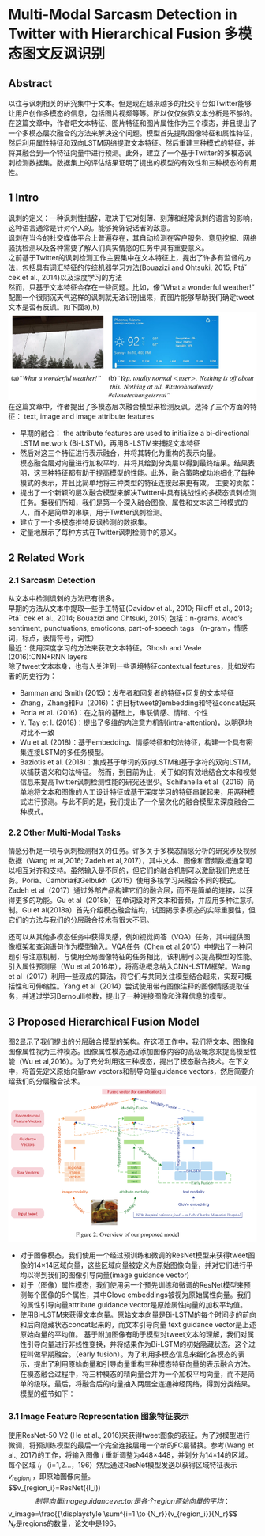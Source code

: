 # Multi-Modal Sarcasm Detection in Twitter with Hierarchical Fusion 多模态图文反讽识别

## Abstract 
以往与讽刺相关的研究集中于文本。但是现在越来越多的社交平台如Twitter能够让用户创作多模态的信息，包括图片视频等等。所以仅仅依靠文本分析是不够的。  
在这篇文章中，作者吧文本特征、图片特征和图片属性作为三个模态，并且提出了一个多模态层次融合的方法来解决这个问题。模型首先提取图像特征和属性特征，然后利用属性特征和双向LSTM网络提取文本特征。然后重建三种模式的特征，并将其融合到一个特征向量中进行预测。此外，建立了一个基于Twitter的多模态讽刺检测数据集。数据集上的评估结果证明了提出的模型的有效性和三种模态的有用性。

## 1 Intro
讽刺的定义：一种讽刺性措辞，取决于它对刻薄、刻薄和经常讽刺的语言的影响，这种语言通常是针对个人的。能够掩饰说话者的敌意。  
讽刺在当今的社交媒体平台上普遍存在，其自动检测在客户服务、意见挖掘、网络骚扰检测以及各种需要了解人们真实情感的任务中具有重要意义。  
之前基于Twitter的讽刺检测工作主要集中在文本特征上，提出了许多有监督的方法，包括具有词汇特征的传统机器学习方法(Bouazizi and Ohtsuki, 2015;
Ptáˇ cek et al., 2014)以及深度学习的方法  
然而，只基于文本特征会存在一些问题。比如，像“What a wonderful weather!” 配图一个很阴沉天气这样的讽刺就无法识别出来，而图片能够帮助我们确定tweet文本是否有反讽。如下面a),b)  
![img](https://github.com/Kittyuzu1207/Share/blob/master/img/04171.png)  
在这篇文章中，作者提出了多模态层次融合模型来检测反讽。选择了三个方面的特征： text, image and image attribute features  
- 早期的融合： the attribute features are used to initialize a bi-directional LSTM network (Bi-LSTM)，再用Bi-LSTM来捕捉文本特征  
- 然后对这三个特征进行表示融合，并将其转化为重构的表示向量。  
模态融合层对向量进行加权平均，并将其给到分类层以得到最终结果。结果表明，这三种特征都有助于提高模型的性能。此外，融合策略成功地细化了每种模式的表示，并且比简单地将三种类型的特征连接起来更有效。
主要的贡献：  
- 提出了一个新颖的层次融合模型来解决Twitter中具有挑战性的多模态讽刺检测任务。据我们所知，我们是第一个深入融合图像、属性和文本这三种模式的人，而不是简单的串联，用于Twitter讽刺检测。  
- 建立了一个多模态推特反讽检测的数据集。
- 定量地展示了每种方式在Twitter讽刺检测中的意义。

## 2 Related Work
### 2.1 Sarcasm Detection
从文本中检测讽刺的方法已有很多。  
早期的方法从文本中提取一些手工特征(Davidov et al., 2010; Riloff et al., 2013; Ptáˇ cek
et al., 2014; Bouazizi and Ohtsuki, 2015) 包括：n-grams, word’s sentiment, punctuations, emoticons, part-of-speech tags
（n-gram，情感词，标点，表情符号，词性）  
最近：使用深度学习的方法来获取文本特征。Ghosh and Veale (2016):CNN+RNN layers  
除了tweet文本本身，也有人关注到一些语境特征contextual features，比如发布者的历史行为：
  - Bamman and Smith (2015)：发布者和回复者的特征+回复的文本特征  
  - Zhang，Zhang和Fu（2016）：讲目标tweet的embedding和特征concat起来  
  - Poria et al. (2016)：在之前的基础上，串联情感、情绪、个性
  - Y. Tay et l. (2018)：提出了多维的内注意力机制(intra-attention)，以明确地对比不一致
  - Wu et al. (2018)：基于embedding、情感特征和句法特征，构建一个具有密集连接LSTM的多任务模型。
  - Baziotis et al. (2018)：集成基于单词的双向LSTM和基于字符的双向LSTM，以捕获语义和句法特征。
然而，到目前为止，关于如何有效地结合文本和视觉信息来提高Twitter讽刺检测性能的研究还很少。Schifanella et al（2016）简单地将文本和图像的人工设计特征或基于深度学习的特征串联起来，用两种模式进行预测。与此不同的是，我们提出了一个层次化的融合模型来深度融合三种模式。

### 2.2 Other Multi-Modal Tasks
情感分析是一项与讽刺检测相关的任务。许多关于多模态情感分析的研究涉及视频数据（Wang et al,2016; Zadeh et al,2017），其中文本、图像和音频数据通常可以相互对齐和支持。虽然输入是不同的，但它们的融合机制可以激励我们完成任务。Poria、Cambria和Gelbukh（2015）使用多核学习来融合不同的模式。Zadeh et al（2017）通过外部产品构建它们的融合层，而不是简单的连接，以获得更多的功能。Gu et al（2018b）在单词级对齐文本和音频，并应用多种注意机制。Gu et al(2018a）首先介绍模态融合结构，试图揭示多模态的实际重要性，但它们的方法与我们的分层融合技术有很大不同。

还可以从其他多模态任务中获得灵感，例如视觉问答（VQA）任务，其中提供图像框架和查询语句作为模型输入。VQA任务（Chen et al,2015）中提出了一种问题引导注意机制，与使用全局图像特征的任务相比，该机制可以提高模型的性能。引入属性预测层（Wu et al,2016年），将高级概念纳入CNN-LSTM框架。Wang et al（2017）利用一些现成的算法，将它们与共同关注模型结合起来，实现可概括性和可伸缩性。Yang et al（2014）尝试使用带有图像注释的图像情感提取任务，并通过学习Bernoulli参数，提出了一种连接图像和注释信息的模型。

## 3 Proposed Hierarchical Fusion Model
图2显示了我们提出的分层融合模型的架构。在这项工作中，我们将文本、图像和图像属性视为三种模态。图像属性模态通过添加图像内容的高级概念来提高模型性能（Wu et al,2016）。为了充分利用这三种模态，提出了模态融合技术。在下文中，将首先定义原始向量raw vectors和制导向量guidance vectors，然后简要介绍我们的分层融合技术。  
![img](https://github.com/Kittyuzu1207/Share/blob/master/img/04172.png)  
- 对于图像模态，我们使用一个经过预训练和微调的ResNet模型来获得tweet图像的14×14区域向量，这些区域向量被定义为原始图像向量，并对它们进行平均以得到我们的图像引导向量(image guidance vector)  
- 对于（图像）属性模态，我们使用另一个预先训练和微调的ResNet模型来预测每个图像的5个属性，其中Glove embeddings被视为原始属性向量。我们的属性引导向量attribute guidance vector是原始属性向量的加权平均值。
- 使用Bi-LSTM来获得文本向量。原始文本向量是Bi-LSTM的每个时间步的前向和后向隐藏状态concat起来的，而文本引导向量 text guidance vector是上述原始向量的平均值。
基于附加图像有助于模型对tweet文本的理解，我们对属性引导向量进行非线性变换，并将结果作为Bi-LSTM的初始隐藏状态。这个过程叫做早期融合。（early fusion）。为了利用多模态信息来细化各模态的表示，提出了利用原始向量和引导向量重构三种模态特征向量的表示融合方法。在模态融合过程中，将三种模态的精向量合并为一个加权平均向量，而不是简单的级联。最后，将融合后的向量抽入两层全连通神经网络，得到分类结果。模型的细节如下：

### 3.1 Image Feature Representation 图象特征表示
使用ResNet-50 V2 (He et al., 2016)来获得tweet图象的表征。为了对模型进行微调，将预训练模型的最后一个完全连接层用一个新的FC层替换。参考(Wang et al., 2017)的工作，将输入图像 $I$ 重新调整为448×448，并划分为14×14的区域。每个区域 $I_i$ （i=1,2…，196）然后通过ResNet模型发送以获得区域特征表示$v_{region_i}$ ，即原始图像向量。  
$$v_{region_i}=ResNet({I_i))$$  
制导向量image guidance vector是各个region原始向量的平均：
$$v_image=\frac{{\displaystyle \sum^{i=1 \to \{N_r}}{v_{region_i}}{N_r}$$  
$N_r$是regions的数量，论文中是196。



